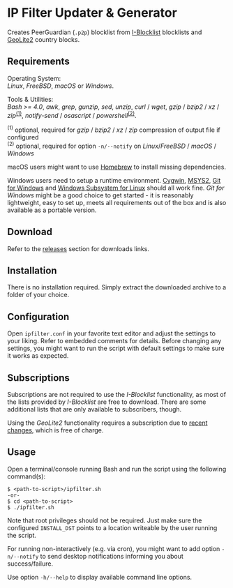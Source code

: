 # IP Filter Updater &amp; Generator
Creates PeerGuardian (`.p2p`) blocklist from [I-Blocklist](https://www.iblocklist.com/) blocklists and [GeoLite2](https://dev.maxmind.com/geoip/geoip2/geolite2/) country blocks.

## Requirements
Operating System:<br/>
_Linux_, _FreeBSD_, _macOS_ or _Windows_.

Tools & Utilities:<br/>
_Bash >= 4.0_, _awk_, _grep_, _gunzip_, _sed_, _unzip_, _curl_ / _wget_, _gzip_ / _bzip2_ / _xz_ / _zip_<sup>[(1)](#footnote1)</sup>, _notify-send_ / _osascript_ / _powershell_<sup>[(2)](#footnote2)</sup>.

<sup><a name="footnote1">(1)</a></sup> optional, required for _gzip_ / _bzip2_ / _xz_ / _zip_ compression of output file if configured<br/>
<sup><a name="footnote2">(2)</a></sup> optional, required for option `-n/--notify` on _Linux_/_FreeBSD_ / _macOS_ / _Windows_<br/>

macOS users might want to use [Homebrew](https://brew.sh/) to install missing dependencies.

Windows users need to setup a runtime environment. [Cygwin](https://www.cygwin.com/), [MSYS2](https://www.msys2.org/), [Git for Windows](https://git-scm.com/download/win) and [Windows Subsystem for Linux](https://docs.microsoft.com/en-us/windows/wsl/install-win10) should all work fine. _Git for Windows_ might be a good choice to get started - it is reasonably lightweight, easy to set up, meets all requirements out of the box and is also available as a portable version.

## Download
Refer to the [releases](https://github.com/fonic/ipfilter/releases) section for downloads links.

## Installation
There is no installation required. Simply extract the downloaded archive to a folder of your choice.

## Configuration
Open `ipfilter.conf` in your favorite text editor and adjust the settings to your liking. Refer to embedded comments for details. Before changing any settings, you might want to run the script with default settings to make sure it works as expected.

## Subscriptions
Subscriptions are not required to use the _I-Blocklist_ functionality, as most of the lists provided by _I-Blocklist_ are free to download. There are some additional lists that are only available to subscribers, though.

Using the _GeoLite2_ functionality requires a subscription due to [recent changes](https://blog.maxmind.com/2019/12/18/significant-changes-to-accessing-and-using-geolite2-databases/), which is free of charge.

## Usage
Open a terminal/console running Bash and run the script using the following command(s):
```
$ <path-to-script>/ipfilter.sh
-or-
$ cd <path-to-script>
$ ./ipfilter.sh
```

Note that root privileges should not be required. Just make sure the configured `INSTALL_DST` points to a location writeable by the user running the script.

For running non-interactively (e.g. via cron), you might want to add option `-n/--notify` to send desktop notifications informing you about success/failure.

Use option `-h/--help` to display available command line options.
